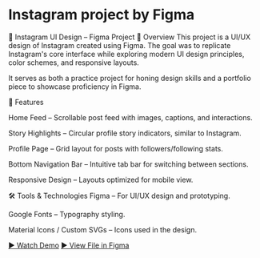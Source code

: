 # Instagram project by Figma

📱 Instagram UI Design – Figma Project
📖 Overview
This project is a UI/UX design of Instagram created using Figma.
The goal was to replicate Instagram's core interface while exploring modern UI design principles, color schemes, and responsive layouts.

It serves as both a practice project for honing design skills and a portfolio piece to showcase proficiency in Figma.

🎯 Features

Home Feed – Scrollable post feed with images, captions, and interactions.

Story Highlights – Circular profile story indicators, similar to Instagram.

Profile Page – Grid layout for posts with followers/following stats.

Bottom Navigation Bar – Intuitive tab bar for switching between sections.

Responsive Design – Layouts optimized for mobile view.

🛠 Tools & Technologies
Figma – For UI/UX design and prototyping.

Google Fonts – Typography styling.

Material Icons / Custom SVGs – Icons used in the design.

[▶️ Watch Demo](https://www.youtube.com/watch?v=EOyF1H5Og98&ab_channel=NANDHAKISHORE)
[▶️ View File in Figma](https://www.figma.com/proto/jGKtK8MW66pI9YnJAt3pt6/Instagram?node-id=160-138&t=UvOcr9S1iYTgzdjc-1)
